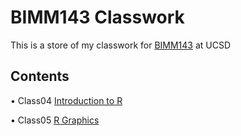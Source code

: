 # BIMM143 Classwork

This is a store of my classwork for [BIMM143](https://bioboot.github.io/bimm143_W19/) at UCSD

## Contents
• Class04 [Introduction to R]()

• Class05 [R Graphics](https://github.com/nluevit/bimm143/blob/master/class5/class5.R) 


